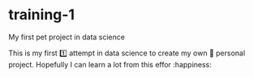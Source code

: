 # training-1
My first pet project in data science

This is my first :one: attempt in data science to create my own :man: personal project. Hopefully I can learn a lot from this effor :happiness:
